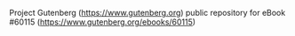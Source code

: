 Project Gutenberg (https://www.gutenberg.org) public repository for
eBook #60115 (https://www.gutenberg.org/ebooks/60115)
